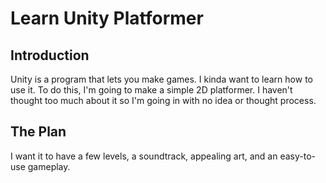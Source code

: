 # Learn Unity Platformer

## Introduction
Unity is a program that lets you make games. I kinda want to learn how to use it. To do this, I'm going to make a simple 2D platformer. I haven't thought too much about it so I'm going in with no idea or thought process.

## The Plan
I want it to have a few levels, a soundtrack, appealing art, and an easy-to-use gameplay.